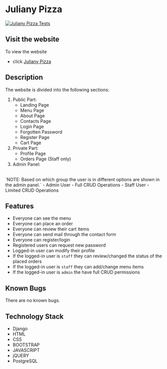 # Juliany Pizza
[![Juliany Pizza Tests](https://github.com/kzborisov/Juliany-Pizza/actions/workflows/ci.yml/badge.svg)](https://github.com/kzborisov/Juliany-Pizza/actions/workflows/ci.yml)

## Visit the website
To view the website
* click [Juliany Pizza](https://juliany-pizza.herokuapp.com/)

## Description
The website is divided into the following sections:
1. Public Part:
   - Landing Page
   - Menu Page
   - About Page
   - Contacts Page
   - Login Page
   - Forgotten Password
   - Register Page
   - Cart Page
2. Private Part:
   - Profile Page
   - Orders Page (Staff only)
3. Admin Panel:
<br>
`NOTE: Based on which group the user is in different options are shown in the admin panel.`
    - Admin User - Full CRUD Operations
    - Staff User - Limited CRUD Operations

## Features
- Everyone can see the menu
- Everyone can place an order
- Everyone can review their cart items
- Everyone can send mail through the contact form
- Everyone can register/login
- Registered users can request new password
- Logged-in user can modify their profile
- If the logged-in user is `staff` they can review/changed the status of the placed orders
- If the logged-in user is `staff` they can add/change menu items
- If the logged-in user is `admin` the have full CRUD permissions

## Known Bugs
There are no known bugs.

## Technology Stack
* Django
* HTML
* CSS
* BOOTSTRAP
* JAVASCRIPT
* jQUERY
* PostgreSQL
